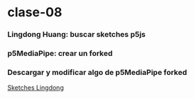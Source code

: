 # clase-08
### Lingdong Huang: buscar sketches p5js
### p5MediaPipe: crear un forked
### Descargar y modificar algo de p5MediaPipe forked
[Sketches Lingdong](https://editor.p5js.org/lingdong/sketches)
